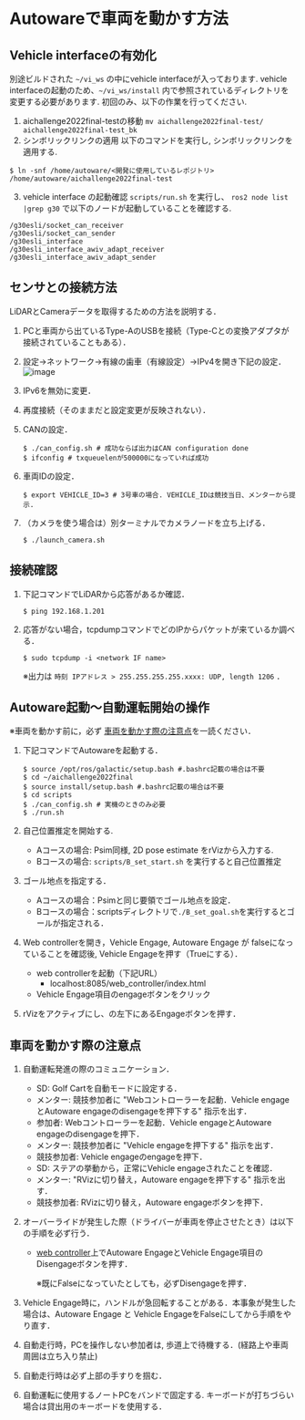 # Autowareで車両を動かす方法

## Vehicle interfaceの有効化
別途ビルドされた `~/vi_ws` の中にvehicle interfaceが入っております.
vehicle interfaceの起動のため、`~/vi_ws/install` 内で参照されているディレクトリを変更する必要があります.
初回のみ、以下の作業を行ってください.

1. aichallenge2022final-testの移動 `mv aichallenge2022final-test/ aichallenge2022final-test_bk`
2. シンボリックリンクの適用 
以下のコマンドを実行し, シンボリックリンクを適用する.

```
$ ln -snf /home/autoware/<開発に使用しているレポジトリ> /home/autoware/aichallenge2022final-test
```

3. vehicle interface の起動確認
`scripts/run.sh` 
を実行し、
`ros2 node list |grep g30` で以下のノードが起動していることを確認する. 

```
/g30esli/socket_can_receiver
/g30esli/socket_can_sender
/g30esli_interface
/g30esli_interface_awiv_adapt_receiver
/g30esli_interface_awiv_adapt_sender
```


## センサとの接続方法
LiDARとCameraデータを取得するための方法を説明する．


1. PCと車両から出ているType-AのUSBを接続（Type-Cとの変換アダプタが接続されていることもある）．
2. 設定→ネットワーク→有線の歯車（有線設定）→IPv4を開き下記の設定．
    ![image](https://user-images.githubusercontent.com/45618513/173177397-444d40da-1146-4d02-be77-e96ac2054268.png)

3. IPv6を無効に変更．
4. 再度接続（そのままだと設定変更が反映されない）．

5. CANの設定．
    ```
    $ ./can_config.sh # 成功ならば出力はCAN configuration done
    $ ifconfig # txqueuelenが500000になっていれば成功
    ```

6. 車両IDの設定．
    ```
    $ export VEHICLE_ID=3 # 3号車の場合. VEHICLE_IDは競技当日、メンターから提示.
    ```
7. （カメラを使う場合は）別ターミナルでカメラノードを立ち上げる．
    ```
    $ ./launch_camera.sh
    ```


## 接続確認

1. 下記コマンドでLiDARから応答があるか確認．
    ```
    $ ping 192.168.1.201
    ```
2. 応答がない場合，tcpdumpコマンドでどのIPからパケットが来ているか調べる．
    ```
    $ sudo tcpdump -i <network IF name>
    ```
    ※出力は `時刻 IPアドレス > 255.255.255.255.xxxx: UDP, length 1206` ．

## Autoware起動〜自動運転開始の操作
※車両を動かす前に，必ず [車両を動かす際の注意点](#車両を動かす際の注意点)を一読ください．

1. 下記コマンドでAutowareを起動する．
    ```
    $ source /opt/ros/galactic/setup.bash #.bashrc記載の場合は不要
    $ cd ~/aichallenge2022final
    $ source install/setup.bash #.bashrc記載の場合は不要
    $ cd scripts
    $ ./can_config.sh # 実機のときのみ必要
    $ ./run.sh
    ```

2. 自己位置推定を開始する.
    - Aコースの場合: Psim同様, 2D pose estimate をrVizから入力する.
    - Bコースの場合: `scripts/B_set_start.sh` を実行すると自己位置推定

3. ゴール地点を指定する．
    - Aコースの場合：Psimと同じ要領でゴール地点を設定．
    - Bコースの場合：scriptsディレクトリで`./B_set_goal.sh`を実行するとゴールが指定される．

4. Web controllerを開き，Vehicle Engage, Autoware Engage が falseになっていることを確認後, Vehicle Engageを押す（Trueにする）．
    - web controllerを起動（下記URL）
        - localhost:8085/web_controller/index.html
    - Vehicle Engage項目のengageボタンをクリック

5. rVizをアクティブにし、の左下にあるEngageボタンを押す．



## 車両を動かす際の注意点

1. 自動運転発進の際のコミュニケーション．
    - SD: Golf Cartを自動モードに設定する．
    - メンター: 競技参加者に "Webコントローラーを起動．Vehicle engageとAutoware engageのdisengageを押下する" 指示を出す．
    - 参加者: Webコントローラーを起動．Vehicle engageとAutoware engageのdisengageを押下．
    - メンター: 競技参加者に "Vehicle engageを押下する" 指示を出す．
    - 競技参加者: Vehicle engageのengageを押下．
    - SD: ステアの挙動から，正常にVehicle engageされたことを確認．
    - メンター: "RVizに切り替え，Autoware engageを押下する" 指示を出す．
    - 競技参加者: RVizに切り替え，Autoware engageボタンを押下．

2. オーバーライドが発生した際（ドライバーが車両を停止させたとき）は以下の手順を必ず行う．
    - [web controller](localhost:8085/web_controller/index.html)上でAutoware EngageとVehicle Engage項目のDisengageボタンを押す．
    
        ※既にFalseになっていたとしても，必ずDisengageを押す．

3. Vehicle Engage時に，ハンドルが急回転することがある．本事象が発生した場合は、Autoware Engage と Vehicle EngageをFalseにしてから手順をやり直す．
4. 自動走行時，PCを操作しない参加者は, 歩道上で待機する．(経路上や車両周囲は立ち入り禁止)
5. 自動走行時は必ず上部の手すりを掴む．
6. 自動運転に使用するノートPCをバンドで固定する. キーボードが打ちづらい場合は貸出用のキーボードを使用する．

